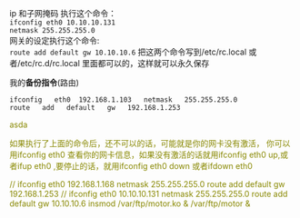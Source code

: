ip   和子网掩码   执行这个命令：<br>
	<code>ifconfig   eth0   10.10.10.131   netmask   255.255.255.0 </code><br>
网关的设定执行这个命令:<br>
	<code>route   add   default   gw   10.10.10.6</code> 
把这两个命令写到/etc/rc.local   或者/etc/rc.d/rc.local   里面都可以的，这样就可以永久保存


我的<b>备份指令</b>(路由)

	ifconfig   eth0  192.168.1.103   netmask   255.255.255.0
 	route   add   default   gw   192.168.1.253


<font stysl color=8888>asda


如果执行了上面的命令后，还不可以的话，可能就是你的网卡没有激活， 
你可以用ifconfig   eth0   查看你的网卡信息，如果没有激活的话就用ifconfig   eth0   up,或者ifup   eth0   ,要停止的话，就用ifconfig   eth0   down   或者ifdown   eth0

//
ifconfig   eth0   192.168.1.168   netmask   255.255.255.0
route   add   default   gw   192.168.1.253
//
ifconfig   eth0   10.10.10.131   netmask   255.255.255.0
route   add   default   gw   10.10.10.6
insmod /var/ftp/motor.ko &
/var/ftp/motor &